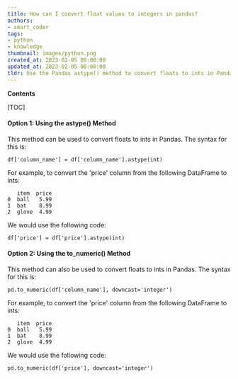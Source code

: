 ```yaml
---
title: How can I convert float values to integers in pandas?
authors:
- smart_coder
tags:
- python
- knowledge
thumbnail: images/python.png
created_at: 2023-02-05 00:00:00
updated_at: 2023-02-05 00:00:00
tldr: Use the Pandas astype() method to convert floats to ints in Pandas.
---
```


**Contents**

[TOC]

#### Option 1: Using the astype() Method

This method can be used to convert floats to ints in Pandas. The syntax for this is: 

`df['column_name'] = df['column_name'].astype(int)`

For example, to convert the 'price' column from the following DataFrame to ints: 

```
   item  price
0  ball   5.99
1  bat    8.99
2  glove  4.99
```

We would use the following code: 

`df['price'] = df['price'].astype(int)`

#### Option 2: Using the to_numeric() Method

This method can also be used to convert floats to ints in Pandas. The syntax for this is: 

`pd.to_numeric(df['column_name'], downcast='integer')`

For example, to convert the 'price' column from the following DataFrame to ints: 

```
   item  price
0  ball   5.99
1  bat    8.99
2  glove  4.99
```

We would use the following code: 

`pd.to_numeric(df['price'], downcast='integer')`
